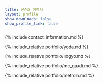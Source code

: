 ```yaml
---
title: 신춘호 이력서
layout: profile
show_downloads: false
show_profile_link: false
---
```


{% include contact_information.md %}

{% include_relative portfolio/yoda.md %}

{% include_relative portfolio/ilogyo.md %}

{% include_relative portfolio/mc_gaudi.md %}

{% include_relative portfolio/metrom.md %}